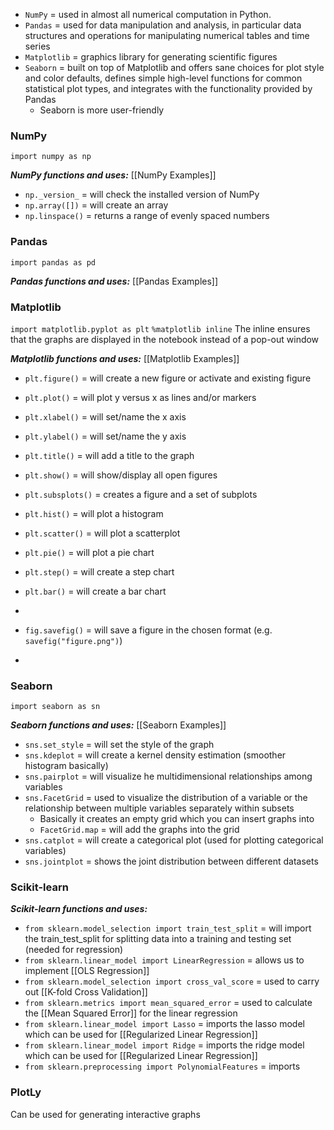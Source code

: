- ``NumPy`` = used in almost all numerical computation in Python.  
- ``Pandas`` = used for data manipulation and analysis, in particular data structures and operations for manipulating numerical tables and time series
- ``Matplotlib`` = graphics library for generating scientific figures
- ``Seaborn`` = built on top of Matplotlib and offers sane choices for plot style and color defaults, defines simple high-level functions for common statistical plot types, and integrates with the functionality provided by Pandas
	- Seaborn is more user-friendly


### NumPy
``import numpy as np``

***NumPy functions and uses:***
[[NumPy Examples]]
- ``np._version_`` = will check the installed version of NumPy
- ``np.array([])`` = will create an array
- ``np.linspace()`` = returns a range of evenly spaced numbers


### Pandas
``import pandas as pd``

***Pandas functions and uses:***
[[Pandas Examples]]


### Matplotlib
``import matplotlib.pyplot as plt``
``%matplotlib inline``
The inline ensures that the graphs are displayed in the notebook instead of a pop-out window

***Matplotlib functions and uses:***
[[Matplotlib Examples]]
- ``plt.figure()`` = will create a new figure or activate and existing figure
- ``plt.plot()`` = will plot y versus x as lines and/or markers
- ``plt.xlabel()`` = will set/name the x axis
- ``plt.ylabel()`` = will set/name the y axis
- ``plt.title()`` = will add a title to the graph
- ``plt.show()`` = will show/display all open figures
- ``plt.subsplots()`` = creates a figure and a set of subplots
- ``plt.hist()`` = will plot a histogram
- ``plt.scatter()`` = will plot a scatterplot
- ``plt.pie()`` = will plot a pie chart
- ``plt.step()`` = will create a step chart
- ``plt.bar()`` = will create a bar chart
- 

- ``fig.savefig()`` = will save a figure in the chosen format (e.g. ``savefig("figure.png")``)
- 



### Seaborn
``import seaborn as sn``

***Seaborn functions and uses:***
[[Seaborn Examples]]
- ``sns.set_style`` = will set the style of the graph
- ``sns.kdeplot`` = will create a kernel density estimation (smoother histogram basically)
- ``sns.pairplot`` = will visualize he multidimensional relationships among variables
- ``sns.FacetGrid`` = used to visualize the distribution of a variable or the relationship between multiple variables separately within subsets
	- Basically it creates an empty grid which you can insert graphs into
	- ``FacetGrid.map`` = will add the graphs into the grid
- ``sns.catplot`` = will create a categorical plot (used for plotting categorical variables)
- ``sns.jointplot`` = shows the joint distribution between  different datasets


### Scikit-learn

***Scikit-learn functions and uses:***
- ``from sklearn.model_selection import train_test_split`` = will import the train_test_split for splitting data into a training and testing set (needed for regression) 
- ``from sklearn.linear_model import LinearRegression`` = allows us to implement [[OLS Regression]]
- ``from sklearn.model_selection import cross_val_score`` = used to carry out [[K-fold Cross Validation]]
- ``from sklearn.metrics import mean_squared_error`` = used to calculate the [[Mean Squared Error]] for the linear regression
- ``from sklearn.linear_model import Lasso`` = imports the lasso model which can be used for [[Regularized Linear Regression]]
- ``from sklearn.linear_model import Ridge`` = imports the ridge model which can be used for [[Regularized Linear Regression]]
- ``from sklearn.preprocessing import PolynomialFeatures`` = imports 


### PlotLy
Can be used for generating interactive graphs